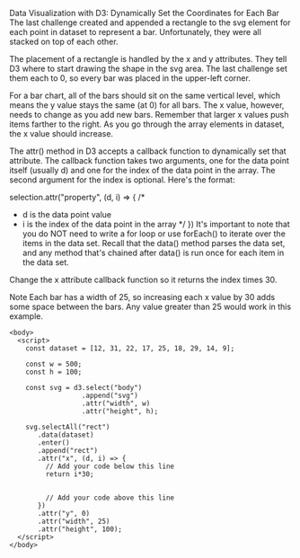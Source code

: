 Data Visualization with D3: Dynamically Set the Coordinates for Each Bar
The last challenge created and appended a rectangle to the svg element for each point in dataset to represent a bar. Unfortunately, they were all stacked on top of each other.

The placement of a rectangle is handled by the x and y attributes. They tell D3 where to start drawing the shape in the svg area. The last challenge set them each to 0, so every bar was placed in the upper-left corner.

For a bar chart, all of the bars should sit on the same vertical level, which means the y value stays the same (at 0) for all bars. The x value, however, needs to change as you add new bars. Remember that larger x values push items farther to the right. As you go through the array elements in dataset, the x value should increase.

The attr() method in D3 accepts a callback function to dynamically set that attribute. The callback function takes two arguments, one for the data point itself (usually d) and one for the index of the data point in the array. The second argument for the index is optional. Here's the format:

selection.attr("property", (d, i) => {
  /* 
  * d is the data point value
  * i is the index of the data point in the array
  */
})
It's important to note that you do NOT need to write a for loop or use forEach() to iterate over the items in the data set. Recall that the data() method parses the data set, and any method that's chained after data() is run once for each item in the data set.


Change the x attribute callback function so it returns the index times 30.

Note
Each bar has a width of 25, so increasing each x value by 30 adds some space between the bars. Any value greater than 25 would work in this example.
```
<body>
  <script>
    const dataset = [12, 31, 22, 17, 25, 18, 29, 14, 9];
    
    const w = 500;
    const h = 100;
    
    const svg = d3.select("body")
                  .append("svg")
                  .attr("width", w)
                  .attr("height", h);
    
    svg.selectAll("rect")
       .data(dataset)
       .enter()
       .append("rect")
       .attr("x", (d, i) => {
         // Add your code below this line
         return i*30;
         
         
         // Add your code above this line
       })
       .attr("y", 0)
       .attr("width", 25)
       .attr("height", 100);
  </script>
</body>
```